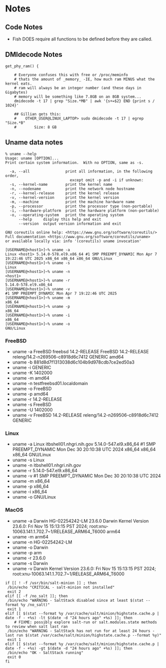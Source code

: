 # Notes

## Code Notes

- Fish DOES require all functions to be defined before they are called.

## DMIdecode Notes

```shell
get_phy_ram() {

    # Everyone confuses this with free or /proc/meminfo
    # thats the amount of _memory_ -IE, how much ram MINUS what the kernel eats.
    # ram will always be an integer number (and these days in Gigabytes)
    # memory will be something like 7.8GB on an 8GB system...
    dmidecode -t 17 | grep "Size.*MB" | awk '{s+=$2} END {print s / 1024}'

    ## Gillian gets this:
    #    OTHER_USER@LINUX_LAPTOP> sudo dmidecode -t 17 | egrep "Size.*B"
    #        Size: 8 GB
```

## Uname data notes

```shell
% uname --help
Usage: uname [OPTION]...
Print certain system information.  With no OPTION, same as -s.

  -a, --all                print all information, in the following order,
                             except omit -p and -i if unknown:
  -s, --kernel-name        print the kernel name
  -n, --nodename           print the network node hostname
  -r, --kernel-release     print the kernel release
  -v, --kernel-version     print the kernel version
  -m, --machine            print the machine hardware name
  -p, --processor          print the processor type (non-portable)
  -i, --hardware-platform  print the hardware platform (non-portable)
  -o, --operating-system   print the operating system
      --help     display this help and exit
      --version  output version information and exit

GNU coreutils online help: <https://www.gnu.org/software/coreutils/>
Full documentation <https://www.gnu.org/software/coreutils/uname>
or available locally via: info '(coreutils) uname invocation'

[USERNAME@<host1>]~% uname -a
Linux <host1> 5.14.0-578.el9.x86_64 #1 SMP PREEMPT_DYNAMIC Mon Apr 7 19:22:46 UTC 2025 x86_64 x86_64 x86_64 GNU/Linux
[USERNAME@<host1>]~% uname -s
Linux
[USERNAME@<host1>]~% uname -n
<host1>
[USERNAME@<host1>]~% uname -r
5.14.0-578.el9.x86_64
[USERNAME@<host1>]~% uname -v
#1 SMP PREEMPT_DYNAMIC Mon Apr 7 19:22:46 UTC 2025
[USERNAME@<host1>]~% uname -m
x86_64
[USERNAME@<host1>]~% uname -p
x86_64
[USERNAME@<host1>]~% uname -i
x86_64
[USERNAME@<host1>]~% uname -o
GNU/Linux
```

### FreeBSD

- uname -a FreeBSD freebsd 14.2-RELEASE FreeBSD 14.2-RELEASE releng/14.2-n269506-c8918d6c7412 GENERIC amd64
- uname -b 881d8d7f1313038d6c104b9d978cdb7ce2ed50a3
- uname -i GENERIC
- uname -K 1402000
- uname -m amd64
- uname -n testfreebsd01.localdomain
- uname -o FreeBSD
- uname -p amd64
- uname -r 14.2-RELEASE
- uname -s FreeBSD
- uname -U 1402000
- uname -v FreeBSD 14.2-RELEASE releng/14.2-n269506-c8918d6c7412 GENERIC

### Linux

- uname -a Linux itbshell01.nhgri.nih.gov 5.14.0-547.el9.x86_64 #1 SMP PREEMPT_DYNAMIC Mon Dec 30 20:10:38 UTC 2024 x86_64 x86_64 x86_64 GNU/Linux
- uname -s Linux
- uname -n itbshell01.nhgri.nih.gov
- uname -r 5.14.0-547.el9.x86_64
- uname -v #1 SMP PREEMPT_DYNAMIC Mon Dec 30 20:10:38 UTC 2024
- uname -m x86_64
- uname -p x86_64
- uname -i x86_64
- uname -o GNU/Linux

### MacOS

- uname -a Darwin HG-02254242-LM 23.6.0 Darwin Kernel Version 23.6.0: Fri Nov 15 15:13:15 PST 2024; root:xnu-10063.141.1.702.7~1/RELEASE_ARM64_T6000 arm64
- uname -m arm64
- uname -n HG-02254242-LM
- uname -o Darwin
- uname -p arm
- uname -r 23.6.0
- uname -s Darwin
- uname -v Darwin Kernel Version 23.6.0: Fri Nov 15 15:13:15 PST 2024; root:xnu-10063.141.1.702.7~1/RELEASE_ARM64_T6000

```shell
if [[ ! -f /usr/bin/salt-minion ]] ; then
 /bin/echo "CRITICAL - salt-minion not installed"
 exit 2
elif [[ -f /no_salt ]]; then
 /bin/echo "WARNING - SaltStack disabled since at least $(stat --format %y /no_salt)"
 exit 1
elif [[ $(stat --format %y /var/cache/salt/minion/highstate.cache.p | date -f - +%s) -lt $(date -d "24 hours ago" +%s) ]]; then
    # FIXME: possibly explore salt-run or salt.modules.state methods to review when salt last ran
 /bin/echo "WARNING - SaltStack has not run for at least 24 hours - last run $(stat /var/cache/salt/minion/highstate.cache.p --format %y)"
 exit 1
elif [[ $(stat --format %y /var/cache/salt/minion/highstate.cache.p | date -f - +%s) -gt $(date -d "24 hours ago" +%s) ]]; then
 /bin/echo "OK - SaltStack running"
 exit 0
fi
```
